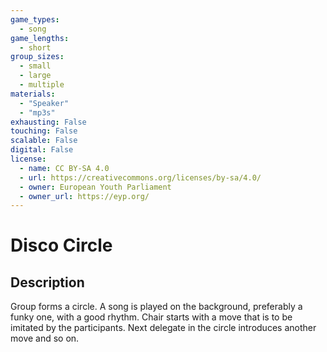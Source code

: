 ```yaml
---
game_types:
  - song
game_lengths:
  - short
group_sizes:
  - small
  - large
  - multiple
materials:
  - "Speaker"
  - "mp3s"
exhausting: False
touching: False
scalable: False
digital: False
license:
  - name: CC BY-SA 4.0
  - url: https://creativecommons.org/licenses/by-sa/4.0/
  - owner: European Youth Parliament
  - owner_url: https://eyp.org/
---
```

# Disco Circle

## Description
Group forms a circle. A song is played on the background, preferably a funky one, with a good rhythm. Chair starts with a move that is to be imitated by the participants.
Next delegate in the circle introduces another move and so on.
